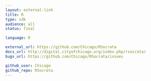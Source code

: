 ```yaml
---
layout: external-link
title: R
type: sdk 
audience: all
status: final

language: R

external_url: https://github.com/Chicago/RSocrata
docs_url: http://digital.cityofchicago.org/index.php/rsocrata/
bugs_url: https://github.com/Chicago/RSocrata/issues

github_user: Chicago
github_repo: RSocrata
---
```

